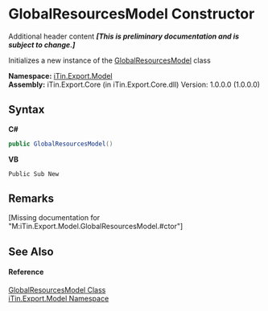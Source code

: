 # GlobalResourcesModel Constructor 
Additional header content _**\[This is preliminary documentation and is subject to change.\]**_

Initializes a new instance of the <a href="e1dfde3f-9004-9952-67e4-86a67fb18e84">GlobalResourcesModel</a> class

**Namespace:**&nbsp;<a href="ef57ffcc-e95e-b212-5a46-9aa6f5a3511f">iTin.Export.Model</a><br />**Assembly:**&nbsp;iTin.Export.Core (in iTin.Export.Core.dll) Version: 1.0.0.0 (1.0.0.0)

## Syntax

**C#**<br />
``` C#
public GlobalResourcesModel()
```

**VB**<br />
``` VB
Public Sub New
```


## Remarks
\[Missing <remarks> documentation for "M:iTin.Export.Model.GlobalResourcesModel.#ctor"\]

## See Also


#### Reference
<a href="e1dfde3f-9004-9952-67e4-86a67fb18e84">GlobalResourcesModel Class</a><br /><a href="ef57ffcc-e95e-b212-5a46-9aa6f5a3511f">iTin.Export.Model Namespace</a><br />
